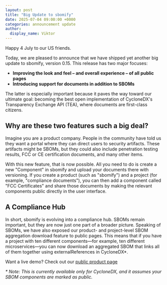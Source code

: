 ```yaml
---
layout: post
title: "Big Update to sbomify"
date: 2025-07-04 09:00:00 +0000
categories: announcement update
author:
  display_name: Viktor
---
```


Happy 4 July to our US friends.

Today, we are pleased to announce that we have shipped yet another big update to sbomify, version 0.15. This release has two major focuses:

- **Improving the look and feel – and overall experience – of all public pages**
- **Introducing support for documents in addition to SBOMs**

The latter is especially important because it paves the way toward our ultimate goal: becoming the best open implementation of CycloneDX's Transparency Exchange API (TEA), where documents are first-class citizens.

## Why are these two features such a big deal?

Imagine you are a product company. People in the community have told us they want a portal where they can direct users to security artifacts. These artifacts might be SBOMs, but they could also include penetration testing results, FCC or CE certification documents, and many other items.

With this new feature, that is now possible. All you need to do is create a new "Component" in sbomify and upload your documents there with versioning. If you create a product (such as "sbomify") and a project (for example, "compliance documents"), you can then add a component called "FCC Certificates" and share those documents by making the relevant components public directly in the user interface.

## A Compliance Hub

In short, sbomify is evolving into a compliance hub. SBOMs remain important, but they are now just one part of a broader picture. Speaking of SBOMs, we have also exposed our product- and project-level SBOM aggregation download feature to public pages. This means that if you have a project with ten different components—for example, ten different microservices—you can now download an aggregated SBOM that links all of them together using externalReferences in CycloneDX*.

Want a live demo? Check out our [public product page](https://app.sbomify.com/public/product/eP_4dk8ixV/)

_* Note: This is currently available only for CycloneDX, and it assumes your SBOM components are marked as public._
